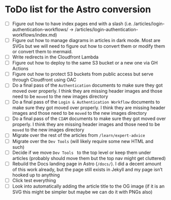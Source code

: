 # ToDo list for the Astro conversion

* [ ] Figure out how to have index pages end with a slash (i.e. /articles/login-authentication-workflows/ -> /articles/login-authentication-workflows/index.md)
* [ ] Figure out how to manage diagrams in articles in dark mode. Most are SVGs but we will need to figure out how to convert them or modify them or convert them to mermaid.
* [ ] Write redirects in the Cloudfront Lambda
* [ ] Figure out how to deploy to the same S3 bucket or a new one via GH Actions
* [ ] Figure out how to protect S3 buckets from public access but serve through Cloudfront using OAC
* [ ] Do a final pass of the `Authentication` documents to make sure they got moved over properly. I think they are missing header images and those need to be `moved` to the new images directory
* [ ] Do a final pass of the `Login & Authentication Workflow` documents to make sure they got moved over properly. I think they are missing header images and those need to be `moved` to the new images directory
* [ ] Do a final pass of the `CIAM` documents to make sure they got moved over properly. I think they are missing header images and those need to be `moved` to the new images directory
* [ ] Migrate over the rest of the articles from `/learn/expert-advice`
* [ ] Migrate over the `Dev Tools` (will likely require some new HTML and such)
* [ ] Decide if we move `Dev Tools ` to the top level or keep them under articles (probably should move them but the top nav might get cluttered)
* [ ] Rebuild the Docs landing page in Astro (`/docs/`). I did a decent amount of this work already, but the page still exists in Jekyll and my page isn’t hooked up to anything
* [ ] Click test everything
* [ ] Look into automatically adding the article title to the OG image (if it is an SVG this might be simpler but maybe we can do it with PNGs also) 